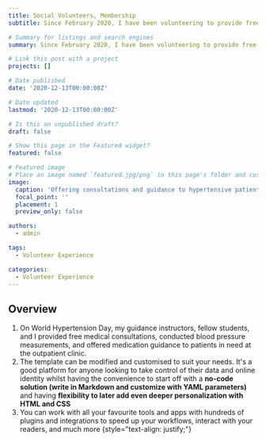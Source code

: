 ```yaml
---
title: Social Volunteers, Membership
subtitle: Since February 2020, I have been volunteering to provide free consultations to patients in need and have consistently engaged in voluntary blood donation.

# Summary for listings and search engines
summary: Since February 2020, I have been volunteering to provide free consultations to patients in need and have consistently engaged in voluntary blood donation.

# Link this post with a project
projects: []

# Date published
date: '2020-12-13T00:00:00Z'

# Date updated
lastmod: '2020-12-13T00:00:00Z'

# Is this an unpublished draft?
draft: false

# Show this page in the Featured widget?
featured: false

# Featured image
# Place an image named `featured.jpg/png` in this page's folder and customize its options here.
image:
  caption: 'Offering consultations and guidance to hypertensive patients at the outpatient clinic'
  focal_point: ''
  placement: 1
  preview_only: false

authors:
  - admin

tags:
  - Volunteer Experience

categories:
  - Volunteer Experience
---
```




## Overview

1. On World Hypertension Day, my guidance instructors, fellow students, and I provided free medical consultations, conducted blood pressure measurements, and offered medication guidance to patients in need at the outpatient clinic.  
2. The template can be modified and customised to suit your needs. It's a good platform for anyone looking to take control of their data and online identity whilst having the convenience to start off with a **no-code solution (write in Markdown and customize with YAML parameters)** and having **flexibility to later add even deeper personalization with HTML and CSS**
3. You can work with all your favourite tools and apps with hundreds of plugins and integrations to speed up your workflows, interact with your readers, and much more
{style="text-align: justify;"}




